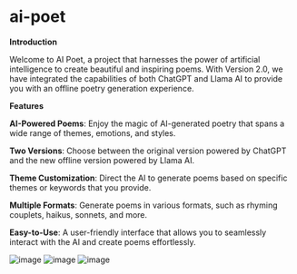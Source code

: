 # ai-poet

**Introduction**

Welcome to AI Poet, a project that harnesses the power of artificial intelligence to create beautiful and inspiring poems. 
With Version 2.0, we have integrated the capabilities of both ChatGPT and Llama AI to provide you with an offline poetry generation experience. 


**Features**

**AI-Powered Poems**: Enjoy the magic of AI-generated poetry that spans a wide range of themes, emotions, and styles.

**Two Versions**: Choose between the original version powered by ChatGPT and the new offline version powered by Llama AI.

**Theme Customization**: Direct the AI to generate poems based on specific themes or keywords that you provide.

**Multiple Formats**: Generate poems in various formats, such as rhyming couplets, haikus, sonnets, and more.

**Easy-to-Use**: A user-friendly interface that allows you to seamlessly interact with the AI and create poems effortlessly.


![image](https://github.com/Yoonhee-Uni/ai-poet/assets/119461817/e60579db-1c4b-459c-8a53-179025e5f3f2)
![image](https://github.com/Yoonhee-Uni/ai-poet/assets/119461817/0152d36e-2ffc-4167-bc7b-e5db820cfc6f)
![image](https://github.com/Yoonhee-Uni/ai-poet/assets/119461817/5c5aa2f0-7b55-4eaf-8d65-7bcdaf46df3b)

